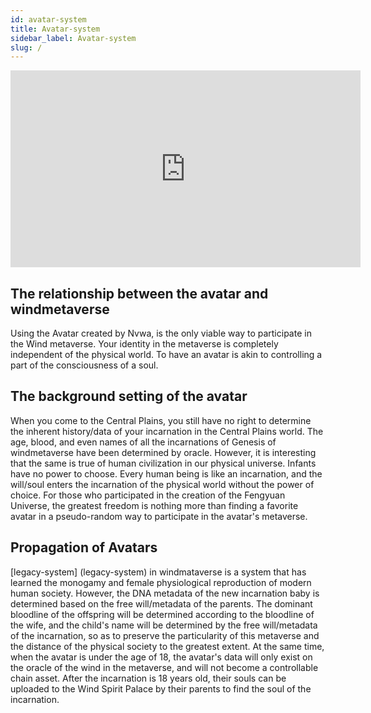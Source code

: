 ```yaml
---
id: avatar-system
title: Avatar-system
sidebar_label: Avatar-system
slug: /
---
```

<p align="center">
<iframe width="560" height="315" src="https://www.youtube.com/embed/uKAl09h8cF0" title="YouTube video player" frameborder="0" allow="accelerometer; autoplay; clipboard-write; encrypted-media; gyroscope; picture-in-picture" allowfullscreen></iframe>
</p>

## The relationship between the avatar and windmetaverse

Using the Avatar created by Nvwa, is the only viable way to participate in the Wind metaverse. Your identity in the metaverse is completely independent of the physical world. To have an avatar is akin to controlling a part of the consciousness of a soul.

## The background setting of the avatar
When you come to the Central Plains, you still have no right to determine the inherent history/data of your incarnation in the Central Plains world. The age, blood, and even names of all the incarnations of Genesis of windmetaverse have been determined by oracle. However, it is interesting that the same is true of human civilization in our physical universe. Infants have no power to choose. Every human being is like an incarnation, and the will/soul enters the incarnation of the physical world without the power of choice. For those who participated in the creation of the Fengyuan Universe, the greatest freedom is nothing more than finding a favorite avatar in a pseudo-random way to participate in the avatar's metaverse.

## Propagation of Avatars
[legacy-system] (legacy-system) in windmataverse is a system that has learned the monogamy and female physiological reproduction of modern human society. However, the DNA metadata of the new incarnation baby is determined based on the free will/metadata of the parents. The dominant bloodline of the offspring will be determined according to the bloodline of the wife, and the child's name will be determined by the free will/metadata of the incarnation, so as to preserve the particularity of this metaverse and the distance of the physical society to the greatest extent. At the same time, when the avatar is under the age of 18, the avatar's data will only exist on the oracle of the wind in the metaverse, and will not become a controllable chain asset. After the incarnation is 18 years old, their souls can be uploaded to the Wind Spirit Palace by their parents to find the soul of the incarnation.